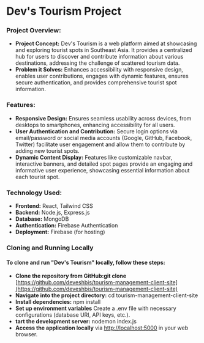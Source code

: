 # Dev's Tourism Project

### Project Overview:
- **Project Concept:** Dev's Tourism is a web platform aimed at showcasing and exploring tourist spots in Southeast Asia. It provides a centralized hub for users to discover and contribute information about various destinations, addressing the challenge of scattered tourism data.
- **Problem it Solves:** Enhances accessibility with responsive design, enables user contributions, engages with dynamic features, ensures secure authentication, and provides comprehensive tourist spot information.

### Features:
- **Responsive Design:** Ensures seamless usability across devices, from desktops to smartphones, enhancing accessibility for all users.
- **User Authentication and Contribution:** Secure login options via email/password or social media accounts (Google, GitHub, Facebook, Twitter) facilitate user engagement and allow them to contribute by adding new tourist spots.
- **Dynamic Content Display:** Features like customizable navbar, interactive banners, and detailed spot pages provide an engaging and informative user experience, showcasing essential information about each tourist spot.
  

### Technology Used:  
- **Frontend:** React, Tailwind CSS
- **Backend:** Node.js, Express.js
- **Database:** MongoDB
- **Authentication:** Firebase Authentication
- **Deployment:** Firebase (for hosting)


### Cloning and Running Locally
#### To clone and run "Dev's Tourism" locally, follow these steps:
- **Clone the repository from GitHub:git clone** [https://github.com/deveshbis/tourism-management-client-site](https://github.com/deveshbis/tourism-management-client-site)
- **Navigate into the project directory:** cd tourism-management-client-site
- **Install dependencies:** npm install
- **Set up environment variables** Create a .env file with necessary configurations (database URI, API keys, etc.).
- **tart the development server:** nodemon index.js
- **Access the application locally** via <a href="http://localhost:5000" target="_blank">http://localhost:5000</a> in your web browser.
    </ul>
